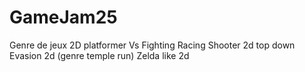 # GameJam25
Genre de jeux
2D platformer
Vs Fighting
Racing
Shooter 2d top down
Evasion 2d (genre temple run)
Zelda like 2d
